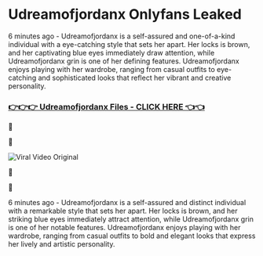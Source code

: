 # Udreamofjordanx Onlyfans Leaked

<p>6 minutes ago - Udreamofjordanx is a self-assured and one-of-a-kind individual with a eye-catching style that sets her apart. Her locks is brown, and her captivating blue eyes immediately draw attention, while Udreamofjordanx grin is one of her defining features. Udreamofjordanx enjoys playing with her wardrobe, ranging from casual outfits to eye-catching and sophisticated looks that reflect her vibrant and creative personality.</p><p>
<h3><a href="https://fansleaks.com-getfree.pro/udreamofjordanx" rel="nofollow">👉👉👉 Udreamofjordanx Files - CLICK HERE 👈👈</a></h3>
<p>🔻</p>
<p>🔻</p> <p>
<a href="https://fansleaks.com-getfree.pro/udreamofjordanx" rel="nofollow"><img src="https://i.imgur.com/0ZbtXZ5.gif" alt="Viral Video Original" style="max-width: 100%; display: inline-block;" data-target="animated-image.originalImage"></a>
<p>🔻</p>
<p>🔻</p> <p>6 minutes ago - Udreamofjordanx is a self-assured and distinct individual with a remarkable style that sets her apart. Her locks is brown, and her striking blue eyes immediately attract attention, while Udreamofjordanx grin is one of her notable features. Udreamofjordanx enjoys playing with her wardrobe, ranging from casual outfits to bold and elegant looks that express her lively and artistic personality.</p>